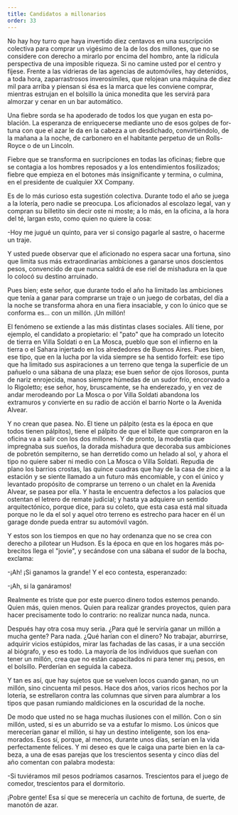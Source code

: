 ```yaml
---
title: Candidatos a millonarios
order: 33
---
```


No hay hoy turro que haya invertido diez centavos en una suscrip­ción colectiva para comprar un vigésimo de la de los dos millones, que no se considere con derecho a mirarlo por encima del hombro, ante la ridícula perspectiva de una imposible riqueza. Si no camine usted por el centro y fíjese. Frente a las vidrieras de las agencias de automóviles, hay detenidos, a toda hora, zaparrastrosos inverosímiles, que relojean una má­quina de diez mil para arriba y piensan si ésa es la marca que les conviene comprar, mientras estrujan en el bolsillo la única monedita que les servi­rá para almorzar y cenar en un bar automático.

Una fiebre sorda se ha apoderado de todos los que yugan en esta po­blación. La esperanza de enriquecerse mediante uno de esos golpes de for­tuna con que el azar le da en la cabeza a un desdichado, convirtiéndolo, de la mañana a la noche, de carbonero en el habitante perpetuo de un Rolls-Royce o de un Lincoln.

Fiebre que se transforma en sucripciones en todas las oficinas; fiebre que se contagia a los hombres reposados y a los entendimientos fosiliza­dos; fiebre que empieza en el botones más insignificante y termina, o cul­mina, en el presidente de cualquier XX Company.

Es de lo más curioso esta sugestión colectiva. Durante todo el año se juega a la lotería, pero nadie se preocupa. Los aficionados al escolazo legal, van y compran su billetito sin decir oste ni moste; a lo más, en la oficina, a la hora del té, largan esto, como quien no quiere la cosa:

-Hoy me jugué un quinto, para ver si consigo pagarle al sastre, o hacerme un traje.

Y usted puede observar que el aficionado no espera sacar una fortu­na, sino que limita sus más extraordinarias ambiciones a ganarse unos doscientos pesos, convencido de que nunca saldrá de ese riel de mishadura en la que lo colocó su destino arruinado.

Pues bien; este señor, que durante todo el año ha limitado las ambi­ciones que tenía a ganar para comprarse un traje o un juego de corbatas, del día a la noche se transforma ahora en una fiera insaciable, y con lo único que se conforma es... con un millón. ¡Un millón!

El fenómeno se extiende a las más distintas clases sociales. Allí tiene, por ejemplo, el candidato a propietario: el "pato" que ha comprado un lotecito de tierra en Villa Soldati o en La Mosca, pueblo que son el infier­no en la tierra o el Sahara injertado en los alrededores de Buenos Aires. Pues bien, ese tipo, que en la lucha por la vida siempre se ha sentido for­feit: ese tipo que ha limitado sus aspiraciones a un terreno que tenga la superficie de un pañuelo o una sábana de una plaza; ese buen señor de ojos llorosos, punta de nariz enrojecida, manos siempre húmedas de un sudor frío, encorvado a lo Rigoletto; ese señor, hoy, bruscamente, se ha enderezado, y en vez de andar merodeando por La Mosca o por Villa Sol­dati abandona los extramuros y convierte en su radio de acción el barrio Norte o la Avenida Alvear.

Y no crean que pasea. No. El tiene un pálpito (esta es la época en que todos tienen pálpitos), tiene el pálpito de que el billete que compra­ron en la oficina va a salir con los dos millones. Y de pronto, la modestia que impregnaba sus sueños, la dorada mishadura que decoraba sus ambi­ciones de pobretón sempiterno, se han derretido como un helado al sol,	 y ahora el tipo no quiere saber ni medio con La Mosca o Villa Soldati. Repudia de plano los barrios crostas, las quince cuadras que hay de la casa de zinc a la estación y se siente llamado a un futuro más encomiable, y con el único y levantado propósito de comprarse un terreno o un chalet en la Avenida Alvear, se pasea por ella. Y hasta le encuentra defectos a los palacios que ostentan el letrero de remate judicial; y hasta ya adquiere un sentido arquitectónico, porque dice, para su coleto, que esta casa está mal situada porque no le da el sol y aquel otro terreno es estrecho para hacer en él un garage donde pueda entrar su automóvil vagón.

Y estos son los tiempos en que no hay ordenanza que no se crea con derecho a pilotear un Hudson. Es la época en que en los hogares más po­brecitos llega el "jovie", y secándose con una sábana el sudor de la bo­cha, exclama:

-¡Ah! ¡Si ganamos la grande! 	Y el eco contesta, esperanzado: 	

-¡Ah, si la ganáramos!

Realmente es triste que por este puerco dinero todos estemos penan­do. Quien más, quien menos. Quien para realizar grandes proyectos, quien para hacer precisamente todo lo contrario: no realizar nunca nada, nun­ca.

Después hay otra cosa muy seria. ¿Para qué le serviría ganar un mi­llón a mucha gente? Para nada. ¿Qué harían con el dinero? No trabajar, aburrirse, adquirir vicios estúpidos, mirar las fachadas de las casas, ir a una sección al biógrafo, y eso es todo. La mayoría de los individuos que sueñan con tener un millón, crea que no están capacitados ni para tener m¡¡ pesos, en el bolsillo. Perderían en seguida la cabeza.

Y tan es así, que hay sujetos que se vuelven locos cuando ganan, no un millón, sino cincuenta mil pesos. Hace dos años, varios ricos hechos por la lotería, se estrellaron contra las columnas que sirven para alum­brar a los tipos que pasan rumiando maldiciones en la oscuridad de la noche.

De modo que usted no se haga muchas ilusiones con el millón. Con o sin millón, usted, si es un aburrido se va a estufar lo mismo. Los únicos que merecerían ganar el millón, si hay un destino inteligente, son los ena­morados. Esos sí, porque, al menos, durante unos días, serían en la vida perfectamente felices. Y mi deseo es que le caiga una parte bien en la ca­beza, a una de esas parejas que los trescientos sesenta y cinco días del año comentan con palabra modesta:

-Si tuviéramos mil pesos podríamos casarnos. Trescientos para el juego de comedor, trescientos para el dormitorio.

¡Pobre gente! Esa sí que se merecería un cachito de fortuna, de suer­te, de manotón de azar.
